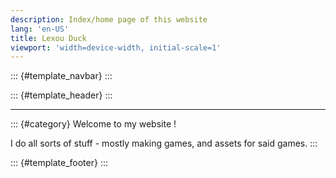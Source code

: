 ```yaml
---
description: Index/home page of this website
lang: 'en-US'
title: Lexou Duck
viewport: 'width=device-width, initial-scale=1'
---
```


::: {#template_navbar}
:::

::: {#template_header}
:::

------------------------------------------------------------------------

::: {#category}
Welcome to my website !

I do all sorts of stuff - mostly making games, and assets for said
games.
:::

::: {#template_footer}
:::
